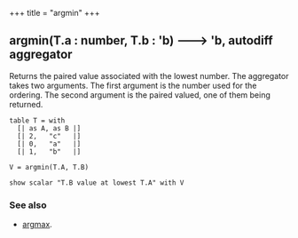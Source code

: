 +++
title = "argmin"
+++

## argmin(T.a : number, T.b : 'b)  🡒 'b, autodiff aggregator

Returns the paired value associated with the lowest number. The aggregator takes two arguments. The first argument is the number used for the ordering. The second argument is the paired valued, one of them being returned.

```envision
table T = with
  [| as A, as B |]
  [| 2,   "c"   |]
  [| 0,   "a"   |]
  [| 1,   "b"   |]

V = argmin(T.A, T.B)

show scalar "T.B value at lowest T.A" with V
```

### See also

* [argmax](../argmax/).
